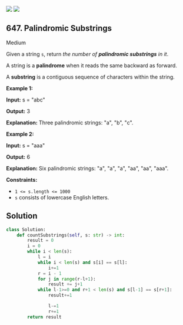 [![](https://img.shields.io/github/stars/javadev/LeetCode-in-All?label=Stars&style=flat-square)](https://github.com/javadev/LeetCode-in-All)
[![](https://img.shields.io/github/forks/javadev/LeetCode-in-All?label=Fork%20me%20on%20GitHub%20&style=flat-square)](https://github.com/javadev/LeetCode-in-All/fork)

## 647\. Palindromic Substrings

Medium

Given a string `s`, return _the number of **palindromic substrings** in it_.

A string is a **palindrome** when it reads the same backward as forward.

A **substring** is a contiguous sequence of characters within the string.

**Example 1:**

**Input:** s = "abc"

**Output:** 3

**Explanation:** Three palindromic strings: "a", "b", "c". 

**Example 2:**

**Input:** s = "aaa"

**Output:** 6

**Explanation:** Six palindromic strings: "a", "a", "a", "aa", "aa", "aaa". 

**Constraints:**

*   `1 <= s.length <= 1000`
*   `s` consists of lowercase English letters.

## Solution

```python
class Solution:
    def countSubstrings(self, s: str) -> int:
        result = 0
        i = 0
        while i < len(s):
            l = i
            while i < len(s) and s[i] == s[l]:
                i+=1
            r = i - 1
            for j in range(r-l+1):
                result += j+1
            while l-1>=0 and r+1 < len(s) and s[l-1] == s[r+1]:
                result+=1

                l-=1
                r+=1
        return result
```